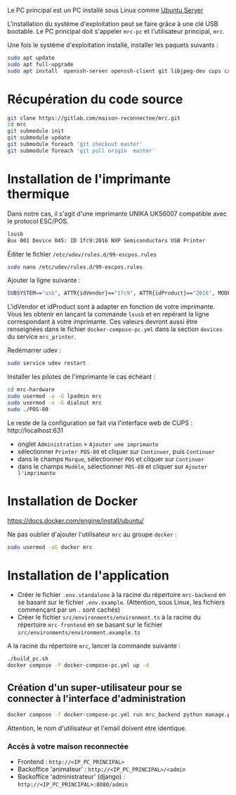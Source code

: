 Le PC principal est un PC installé sous Linux comme [Ubuntu Server](https://ubuntu.com/download/server)

L'installation du système d'exploitation peut se faire grâce à une clé USB bootable.
Le PC principal doit s'appeler `mrc-pc` et l'utilisateur principal, `mrc`.

Une fois le système d'exploitation installé, installer les paquets suivants :

```bash
sudo apt update
sudo apt full-upgrade
sudo apt install  openssh-server openssh-client git libjpeg-dev cups ca-certificates curl gnupg
```

# Récupération du code source

```bash
git clone https://gitlab.com/maison-reconnectee/mrc.git
cd mrc
git submodule init
git submodule update
git submodule foreach 'git checkout master'
git submodule foreach 'git pull origin  master'
```

# Installation de l'imprimante thermique

Dans notre cas, il s'agit d'une imprimante UNIKA UK56007 compatible avec le protocol ESC/POS.

```bash
lsusb
Bus 001 Device 045: ID 1fc9:2016 NXP Semiconductors USB Printer
```

Éditer le fichier `/etc/udev/rules.d/99-escpos.rules`

```bash
sudo nano /etc/udev/rules.d/99-escpos.rules
```

Ajouter la ligne suivante :

```bash
SUBSYSTEM=="usb", ATTR{idVendor}=="1fc9", ATTR{idProduct}=="2016", MODE="0666", GROUP="dialout"
```

L'idVendor et idProduct sont à adapter en fonction de votre imprimante. Vous les obtenir en lançant la commande `lsusb` et en repérant la ligne correspondant à votre imprimante.
Ces valeurs devront aussi être renseignées dans le fichier `docker-compose-pc.yml` dans la section `devices` du service `mrc_printer`.

Redémarrer udev :

```bash
sudo service udev restart
```

Installer les pilotes de l'imprimante le cas échéant :

```bash
cd mrc-hardware
sudo usermod -a -G lpadmin mrc
sudo usermod -a -G dialout mrc
sudo ./POS-80
```

Le reste de la configuration se fait via l'interface web de CUPS : http://localhost:631

- onglet `Administration` > `Ajouter une imprimante`
- sélectionner `Printer POS-80` et cliquer sur `Continuer`, puis `Continuer`
- dans le champs `Marque`, sélectionner `POS` et cliquer sur `Continuer`
- dans le champs `Modèle`, sélectionner `POS-80` et cliquer sur `Ajouter l'imprimante`

# Installation de Docker

https://docs.docker.com/engine/install/ubuntu/

Ne pas oublier d'ajouter l'utilisateur `mrc` au groupe `docker` :

```bash
sudo usermod -aG docker mrc
```

# Installation de l'application

- Créer le fichier `.env.standalone` à la racine du répertoire `mrc-backend` en se basant sur le fichier `.env.example`. (Attention, sous Linux, les fichiers commençant par un `.` sont cachés)
- Créer le fichier `src/environments/environment.ts` à la racine du répertoire `mrc-frontend` en se basant sur le fichier `src/environments/environment.example.ts`

A la racine du répertoire `mrc`, lancer la commande suivante :

```bash
./build_pc.sh
docker compose -f docker-compose-pc.yml up -d
```

## Création d'un super-utilisateur pour se connecter à l'interface d'administration 

```bash
docker compose -f docker-compose-pc.yml run mrc_backend python manage.py createsuperuser
```
Attention, le nom d'utilisateur et l'email doivent etre identique.

### Accès à votre maison reconnectée

- Frontend : `http://<IP_PC_PRINCIPAL>`
- Backoffice 'animateur' : `http://<IP_PC_PRINCIPAL>/<admin`
- Backoffice 'administrateur' (django) : `http://<IP_PC_PRINCIPAL>:8080/admin`
